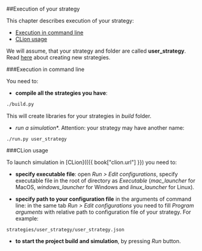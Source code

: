 ##Execution of your strategy

This chapter describes execution of your strategy:
- [Execution in command line](#command_line)
- [CLion usage](#clion)

We will assume, that your strategy and folder are called **user_strategy**.
Read [here](add_strategy.md) about creating new strategies.

###Execution in command line<a id="command_line"></a>

You need to:
- **compile all the strategies you have**:
```bash
./build.py
```

This will create libraries for your strategies in *build* folder.

- *run a simulation**.
Attention: your strategy may have another name:
```
./run.py user_strategy
```

###CLion usage<a id="clion"></a>

To launch simulation in [CLion](({{ book["clion.url"] }}) you need to:

- **specify executable file**:
open *Run > Edit configurations*, specify executable file in the root of directory as *Executable* (*mac_launcher* for MacOS, *windows_launcher* for Windows and *linux_launcher* for Linux).

- **specify path to your configuration file** in the arguments of command line:
in the same tab *Run > Edit configurations* you need to fill *Program arguments* with relative path to configuration file of your strategy.
For example:
```
strategies/user_strategy/user_strategy.json
```

- **to start the project build and simulation**, by pressing *Run* button.
